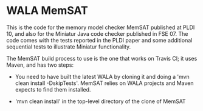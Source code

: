 WALA MemSAT
===========

 This is the code for the memory model checker MemSAT published at PLDI 10, and also for the Miniatur Java code checker published in FSE 07.  The code comes with the tests reported in the PLDI paper and some additional sequential tests to illustrate Miniatur functionality.

The MemSAT build process to use is the one that works on Travis CI; it uses Maven, and has two steps:

   * You need to have built the latest WALA by cloning it and doing a 'mvn clean install -DskipTests'. MemSAT relies on WALA projects and Maven expects to find them installed.

  * 'mvn clean install' in the top-level directory of the clone of MemSAT
